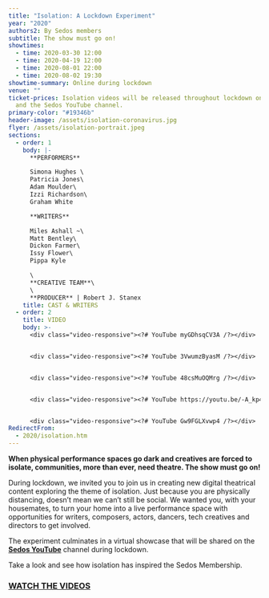 ```yaml
---
title: "Isolation: A Lockdown Experiment"
year: "2020"
authors2: By Sedos members
subtitle: The show must go on!
showtimes:
  - time: 2020-03-30 12:00
  - time: 2020-04-19 12:00
  - time: 2020-08-01 22:00
  - time: 2020-08-02 19:30
showtime-summary: Online during lockdown
venue: ""
ticket-prices: Isolation videos will be released throughout lockdown on Facebook
  and the Sedos YouTube channel.
primary-color: "#19346b"
header-image: /assets/isolation-coronavirus.jpg
flyer: /assets/isolation-portrait.jpeg
sections:
  - order: 1
    body: |-
      **PERFORMERS**

      Simona Hughes \
      Patricia Jones\
      Adam Moulder\
      Izzi Richardson\
      Graham White

      **WRITERS** 

      Miles Ashall ~\
      Matt Bentley\
      Dickon Farmer\
      Issy Flower\
      Pippa Kyle

      \
      **CREATIVE TEAM**\
      \
      **PRODUCER** | Robert J. Stanex
    title: CAST & WRITERS
  - order: 2
    title: VIDEO
    body: >-
      <div class="video-responsive"><?# YouTube myGDhsqCV3A /?></div>


      <div class="video-responsive"><?# YouTube 3VwumzByasM /?></div>


      <div class="video-responsive"><?# YouTube 48csMuOQMrg /?></div>


      <div class="video-responsive"><?# YouTube https://youtu.be/-A_kp4JZ2cw /?></div>


      <div class="video-responsive"><?# YouTube Gw9FGLXvwp4 /?></div>
RedirectFrom:
  - 2020/isolation.htm
---
```

**When physical performance spaces go dark and creatives are forced to isolate, communities, more than ever, need theatre. The show must go on!**

During lockdown, we invited you to join us in creating new digital theatrical content exploring the theme of isolation. Just because you are physically distancing, doesn’t mean we can’t still be social. We wanted you, with your housemates, to turn your home into a live performance space with  opportunities for writers, composers, actors, dancers, tech creatives and directors to get involved.

The experiment culminates in a virtual showcase that will be shared on the **[Sedos YouTube](https://www.youtube.com/user/SedosVideo/videos)** channel during lockdown. 

Take a look and see how isolation has inspired the Sedos Membership.

### **[WATCH THE VIDEOS](https://www.youtube.com/user/SedosVideo/videos)**